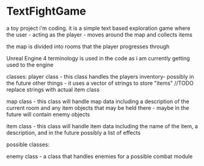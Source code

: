 # TextFightGame
a toy project i'm coding. it is a simple text based exploration game where the user - acting as the player - moves around the map and collects items

the map is divided into rooms that the player progresses through

Unreal Engine 4 terminology is used in the code as i am currently getting used to the engine

classes:
player class - this class handles the players inventory- possibly in the future other things - it uses a vector of strings to store "items"
  //TODO replace strings with actual item class
  
map class - this class will handle map data including a description of the current room and any item objects that may be held there - maybe   in the future will contain enemy objects

item class - this class will handle item data including the name of the item, a description, and in the future possibly a list of effects


possible classes:

enemy class - a class that handles enemies for a possible combat module

